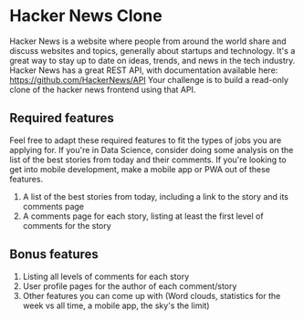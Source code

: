 # Hacker News Clone

Hacker News is a website where people from around the world share and discuss
websites and topics, generally about startups and technology.
It's a great way to stay up to date on ideas, trends, and news in the tech industry.
Hacker News has a great REST API, with documentation available here: https://github.com/HackerNews/API
Your challenge is to build a read-only clone of the hacker news frontend using that API.

## Required features

Feel free to adapt these required features to fit the types of jobs you are applying for. If you're in Data Science, consider doing some analysis on the list of the best stories from today and their comments. If you're looking to get into mobile development, make a mobile app or PWA out of these features.

1. A list of the best stories from today, including a link to the story and its comments page
2. A comments page for each story, listing at least the first level of comments for the story

## Bonus features

1. Listing all levels of comments for each story
2. User profile pages for the author of each comment/story
3. Other features you can come up with (Word clouds, statistics for the week vs all time, a mobile app, the sky's the limit)
